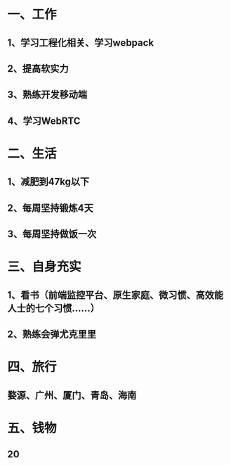一、工作
====
1、学习工程化相关、学习webpack
----
2、提高软实力
----
3、熟练开发移动端
----
4、学习WebRTC
----
二、生活
====
1、减肥到47kg以下
----
2、每周坚持锻炼4天
----
3、每周坚持做饭一次
----
三、自身充实
====
1、看书（前端监控平台、原生家庭、微习惯、高效能人士的七个习惯......）
----
2、熟练会弹尤克里里
----
四、旅行
====
婺源、广州、厦门、青岛、海南
----
五、钱物
====
20
----


  
